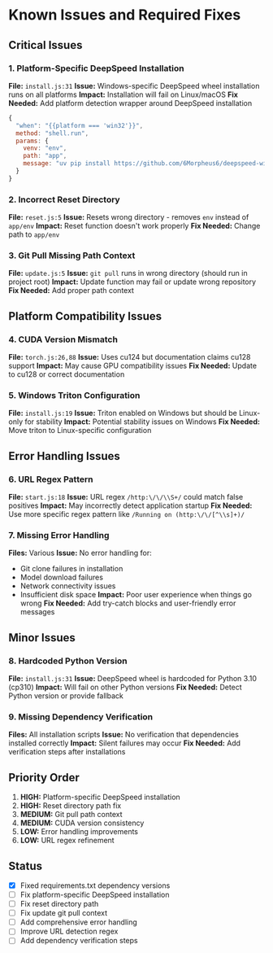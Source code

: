 # Known Issues and Required Fixes

## Critical Issues

### 1. Platform-Specific DeepSpeed Installation
**File:** `install.js:31`
**Issue:** Windows-specific DeepSpeed wheel installation runs on all platforms
**Impact:** Installation will fail on Linux/macOS
**Fix Needed:** Add platform detection wrapper around DeepSpeed installation
```javascript
{
  "when": "{{platform === 'win32'}}",
  method: "shell.run",
  params: {
    venv: "env",
    path: "app",
    message: "uv pip install https://github.com/6Morpheus6/deepspeed-windows-wheels/releases/download/v0.17.5/deepspeed-0.17.5+e1560d84-cp310-cp310-win_amd64.whl"
  }
}
```

### 2. Incorrect Reset Directory
**File:** `reset.js:5`
**Issue:** Resets wrong directory - removes `env` instead of `app/env`
**Impact:** Reset function doesn't work properly
**Fix Needed:** Change path to `app/env`

### 3. Git Pull Missing Path Context
**File:** `update.js:5`
**Issue:** `git pull` runs in wrong directory (should run in project root)
**Impact:** Update function may fail or update wrong repository
**Fix Needed:** Add proper path context

## Platform Compatibility Issues

### 4. CUDA Version Mismatch
**File:** `torch.js:26,88`
**Issue:** Uses cu124 but documentation claims cu128 support
**Impact:** May cause GPU compatibility issues
**Fix Needed:** Update to cu128 or correct documentation

### 5. Windows Triton Configuration
**File:** `install.js:19`
**Issue:** Triton enabled on Windows but should be Linux-only for stability
**Impact:** Potential stability issues on Windows
**Fix Needed:** Move triton to Linux-specific configuration

## Error Handling Issues

### 6. URL Regex Pattern
**File:** `start.js:18`
**Issue:** URL regex `/http:\/\/\\S+/` could match false positives
**Impact:** May incorrectly detect application startup
**Fix Needed:** Use more specific regex pattern like `/Running on (http:\/\/[^\\s]+)/`

### 7. Missing Error Handling
**Files:** Various
**Issue:** No error handling for:
- Git clone failures in installation
- Model download failures
- Network connectivity issues
- Insufficient disk space
**Impact:** Poor user experience when things go wrong
**Fix Needed:** Add try-catch blocks and user-friendly error messages

## Minor Issues

### 8. Hardcoded Python Version
**File:** `install.js:31`
**Issue:** DeepSpeed wheel is hardcoded for Python 3.10 (cp310)
**Impact:** Will fail on other Python versions
**Fix Needed:** Detect Python version or provide fallback

### 9. Missing Dependency Verification
**Files:** All installation scripts
**Issue:** No verification that dependencies installed correctly
**Impact:** Silent failures may occur
**Fix Needed:** Add verification steps after installations

## Priority Order

1. **HIGH:** Platform-specific DeepSpeed installation
2. **HIGH:** Reset directory path fix
3. **MEDIUM:** Git pull path context
4. **MEDIUM:** CUDA version consistency
5. **LOW:** Error handling improvements
6. **LOW:** URL regex refinement

## Status

- [x] Fixed requirements.txt dependency versions
- [ ] Fix platform-specific DeepSpeed installation
- [ ] Fix reset directory path
- [ ] Fix update git pull context
- [ ] Add comprehensive error handling
- [ ] Improve URL detection regex
- [ ] Add dependency verification steps
